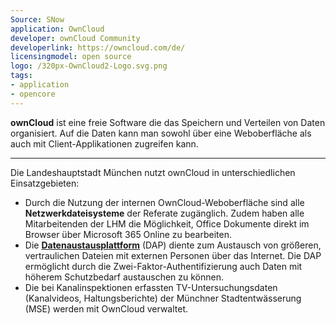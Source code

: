 ```yaml
---
Source: SNow
application: OwnCloud
developer: ownCloud Community
developerlink: https://owncloud.com/de/
licensingmodel: open source
logo: /320px-OwnCloud2-Logo.svg.png
tags:
- application
- opencore
---
```

__ownCloud__ ist eine freie Software die das Speichern und Verteilen von Daten organisiert.
Auf die Daten kann man sowohl über eine Weboberfläche als auch mit Client-Applikationen zugreifen kann. 


---


Die Landeshauptstadt München nutzt ownCloud in unterschiedlichen Einsatzgebieten:

* Durch die Nutzung der internen OwnCloud-Weboberfläche sind alle __Netzwerkdateisysteme__ der Referate zugänglich.
Zudem haben alle Mitarbeitenden der LHM die Möglichkeit, Office Dokumente direkt im Browser über Microsoft 365 Online zu bearbeiten.
* Die __[Datenaustausplattform](https://dap-safe.muenchen.de)__ (DAP) diente zum Austausch von größeren, vertraulichen Dateien mit externen Personen über das Internet.
Die DAP ermöglicht durch die Zwei-Faktor-Authentifizierung auch Daten mit höherem Schutzbedarf austauschen zu können.
* Die bei Kanalinspektionen erfassten TV-Untersuchungsdaten (Kanalvideos, Haltungsberichte) der Münchner Stadtentwässerung (MSE) werden mit OwnCloud verwaltet.

